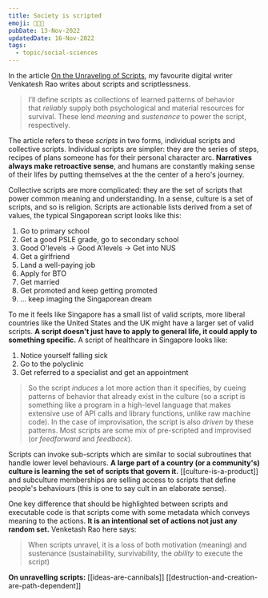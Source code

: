 ```yaml
---
title: Society is scripted
emoji: 🧑‍🤝‍🧑
pubDate: 13-Nov-2022
updatedDate: 16-Nov-2022
tags:
  - topic/social-sciences
---
```


In the article [On the Unraveling of Scripts](https://www.ribbonfarm.com/2013/06/06/on-the-unraveling-of-scripts/), my favourite digital writer Venkatesh Rao writes about scripts and scriptlessness.

>I’ll define scripts as collections of learned patterns of behavior that _reliably_ supply both psychological and material resources for survival. These lend _meaning_ and _sustenance_ to power the script, respectively.

The article refers to these _scripts_ in two forms, individual scripts and collective scripts. Individual scripts are simpler: they are the series of steps, recipes of plans someone has for their personal character arc. **Narratives always make retroactive sense**, and humans are constantly making sense of their lifes by putting themselves at the the center of a hero's journey.

Collective scripts are more complicated: they are the set of scripts that power common meaning and understanding. In a sense, culture is a set of scripts, and so is religion. Scripts are actionable lists derived from a set of values, the typical Singaporean script looks like this:

1. Go to primary school
2. Get a good PSLE grade, go to secondary school
3. Good O'levels -> Good A'levels -> Get into NUS
4. Get a girlfriend
5. Land a well-paying job
6. Apply for BTO
7. Get married
8. Get promoted and keep getting promoted
9. ... keep imaging the Singaporean dream

To me it feels like Singapore has a small list of valid scripts, more liberal countries like the United States and the UK might have a larger set of valid scripts. **A script doesn't just have to apply to general life, it could apply to something specific.** A script of healthcare in Singapore looks like:

1. Notice yourself falling sick
2. Go to the polyclinic
3. Get referred to a specialist and get an appointment

>So the script _induces_ a lot more action than it specifies, by cueing patterns of behavior that already exist in the culture (so a script is something like a program in a high-level language that makes extensive use of API calls and library functions, unlike raw machine code). In the case of improvisation, the script is also _driven_ by these patterns. Most scripts are some mix of pre-scripted and improvised (or _feedforward_ and _feedback_).

Scripts can invoke sub-scripts which are similar to social subroutines that handle lower level behaviours. **A large part of a country (or a community's) culture is learning the set of scripts that govern it.** [[culture-is-a-product]] and subculture memberships are selling access to scripts that define people's behaviours (this is one to say cult in an elaborate sense).

One key difference that should be highlighted between scripts and executable code is that scripts come with some metadata which conveys meaning to the actions. **It is an intentional set of actions not just any random set.** Venketash Rao here says:

> When scripts unravel, it is a loss of both motivation (meaning) and sustenance  (sustainability, survivability, the _ability_ to execute the script)

**On unravelling scripts:**
[[ideas-are-cannibals]]
[[destruction-and-creation-are-path-dependent]]
